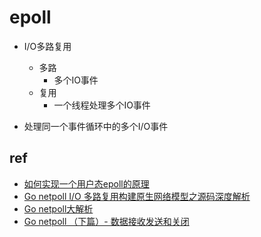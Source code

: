 # epoll

+ I/O多路复用
    + 多路
        + 多个IO事件
    + 复用
        + 一个线程处理多个IO事件

+ 处理同一个事件循环中的多个I/O事件


## ref
+ [如何实现一个用户态epoll的原理](https://zhuanlan.zhihu.com/p/539363622)
+ [Go netpoll I/O 多路复用构建原生网络模型之源码深度解析](https://www.infoq.cn/article/boeavgkiqmvcj8qjnbxk)
+ [Go netpoll大解析](https://zhuanlan.zhihu.com/p/498802766)
+ [Go netpoll （下篇）- 数据接收发送和关闭](https://mp.weixin.qq.com/s?__biz=MzA4ODg0NDkzOA==&mid=2247508138&idx=1&sn=096de87cb24508008fd1c3145f4a6901&chksm=90211f4fa75696595ae528957e584dc2df93dfe995be8206319ff4f6a2dc8fdf18016777848e&mpshare=1&scene=1&srcid=0616s1a0K7jQ9LYYM5GvWBWm&sharer_sharetime=1686967189025&sharer_shareid=b6d576f5ca6dc5821068706be517177f&exportkey=n_ChQIAhIQD7IZic%2F5Z5r04YsHNb%2BtpRKZAgIE97dBBAEAAAAAAIO%2FLjcaZS0AAAAOpnltbLcz9gKNyK89dVj0urEzB7EoSBpDwPo5PGb%2Bh%2Bl%2FOo7i%2BfBnIplF6bBhWs2GRfVUThLrXtI18CZlLt1YddloJ54XmrZgTmLO8sEEvGEPbDJUTrqt4x46ptTylA7gvUZ6lSTrnX%2FvsOCiMGjwiWz0Du%2BMhZUu8qqQ30KtirAjSfYW%2FHzNPpu1cqPFVwj5Gt2A6M9w8T3Xeao%2BTjuhu13%2B%2F%2FSCzibm99AtXiVE2spaAstzxrl1FPXWnbidzUvVuBNrovLVUZ1tlKtpg353KB5vt2xrlMYGyz7s9jsDyIsU39lRCE%2Ft26ZRUCtPcitNiPrAxJfG9JcZfmWI7BpcLj2B&acctmode=0&pass_ticket=P13z7EjHFVyDp4ESaWNTDEUg0kPFbYEE1JvIygvsMIPKvB1lOLTzrAv3DUyUTxfF&wx_header=0#rd)
